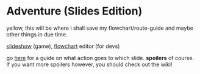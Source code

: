 # Adventure (Slides Edition)
yellow, this will be where i shall save my flowchart/route-guide and maybe other things in due time.

[slideshow](https://docs.google.com/presentation/d/1IK29BKEZ64OzC8eLfiQ847EcHFIj-ZU9wKo2g-zMCCE) (game),
[flowchart](https://app.diagrams.net/#HSpoder9%2FAdventure%2Fmain%2Fadventure%20flowchart.drawio) editor (for devs)

go [here](https://github.com/Spoder9/Adventure/blob/main/adventure%20flowchart.png) for a guide on what action goes to which slide. **spoilers** of course. If you want more spoilers however, you should check out the wiki!  
